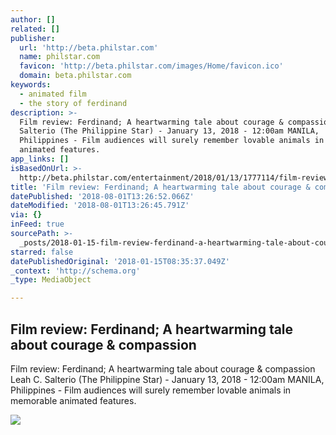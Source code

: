```yaml
---
author: []
related: []
publisher:
  url: 'http://beta.philstar.com'
  name: philstar.com
  favicon: 'http://beta.philstar.com/images/Home/favicon.ico'
  domain: beta.philstar.com
keywords:
  - animated film
  - the story of ferdinand
description: >-
  Film review: Ferdinand; A heartwarming tale about courage & compassion Leah C.
  Salterio (The Philippine Star) - January 13, 2018 - 12:00am MANILA,
  Philippines - Film audiences will surely remember lovable animals in memorable
  animated features.
app_links: []
isBasedOnUrl: >-
  http://beta.philstar.com/entertainment/2018/01/13/1777114/film-review-ferdinand-heartwarming-tale-about-courage-compassion
title: 'Film review: Ferdinand; A heartwarming tale about courage & compassion'
datePublished: '2018-08-01T13:26:52.066Z'
dateModified: '2018-08-01T13:26:45.791Z'
via: {}
inFeed: true
sourcePath: >-
  _posts/2018-01-15-film-review-ferdinand-a-heartwarming-tale-about-courage-and.md
starred: false
datePublishedOriginal: '2018-01-15T08:35:37.049Z'
_context: 'http://schema.org'
_type: MediaObject

---
```

<article style=""><h1>Film review: Ferdinand; A heartwarming tale about courage &amp; compassion</h1><p>Film review: Ferdinand; A heartwarming tale about courage &amp; compassion Leah C. Salterio (The Philippine Star) - January 13, 2018 - 12:00am MANILA, Philippines - Film audiences will surely remember lovable animals in memorable animated features.</p><img src="http://media.philstar.com/images/articles/ent4_2018-01-12_10-05-45.jpg" /></article>